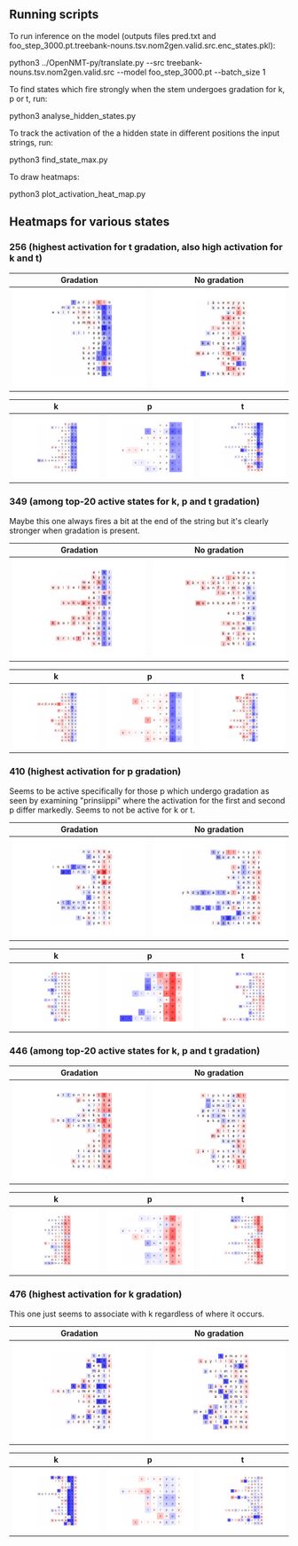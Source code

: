## Running scripts

To run inference on the model (outputs files pred.txt and foo_step_3000.pt.treebank-nouns.tsv.nom2gen.valid.src.enc_states.pkl):

python3 ../OpenNMT-py/translate.py --src treebank-nouns.tsv.nom2gen.valid.src --model foo_step_3000.pt --batch_size 1

To find states which fire strongly when the stem undergoes gradation for k, p or t, run:

python3 analyse_hidden_states.py

To track the activation of the a hidden state in different positions the input strings, run:

python3 find_state_max.py

To draw heatmaps:

python3 plot_activation_heat_map.py

## Heatmaps for various states

### 256 (highest activation for t gradation, also high activation for k and t)
Gradation            | No gradation
:-------------------------:|:-------------------------:
![](heatmaps/256_grad.png) |  ![](heatmaps/256_non_grad.png)

k            | p            | t
:-------------------------:|:-------------------------:|:-------------------------:
![](heatmaps/256_k.png) |  ![](heatmaps/256_p.png) | ![](heatmaps/256_t.png)

### 349 (among top-20 active states for k, p and t gradation)

Maybe this one always fires a bit at the end of the string but it's clearly stronger when gradation is present.

Gradation            | No gradation
:-------------------------:|:-------------------------:
![](heatmaps/349_grad.png) |  ![](heatmaps/349_non_grad.png)

k            | p            | t
:-------------------------:|:-------------------------:|:-------------------------:
![](heatmaps/349_k.png) |  ![](heatmaps/349_p.png) | ![](heatmaps/349_t.png)

### 410 (highest activation for p gradation)

Seems to be active specifically for those p which undergo gradation as seen by examining "prinsiippi" where the activation for the first and second p differ markedly.  Seems to not be active for k or t.

Gradation            | No gradation
:-------------------------:|:-------------------------:
![](heatmaps/410_grad.png) |  ![](heatmaps/410_non_grad.png)

k            | p            | t
:-------------------------:|:-------------------------:|:-------------------------:
![](heatmaps/410_k.png) |  ![](heatmaps/410_p.png) | ![](heatmaps/410_t.png)

### 446 (among top-20 active states for k, p and t gradation)
Gradation            | No gradation
:-------------------------:|:-------------------------:
![](heatmaps/446_grad.png) |  ![](heatmaps/446_non_grad.png)

k            | p            | t
:-------------------------:|:-------------------------:|:-------------------------:
![](heatmaps/446_k.png) |  ![](heatmaps/446_p.png) | ![](heatmaps/446_t.png)

### 476 (highest activation for k gradation)

This one just seems to associate with k regardless of where it occurs.

Gradation            | No gradation
:-------------------------:|:-------------------------:
![](heatmaps/476_grad.png) |  ![](heatmaps/476_non_grad.png)

k            | p            | t
:-------------------------:|:-------------------------:|:-------------------------:
![](heatmaps/476_k.png) |  ![](heatmaps/476_p.png) | ![](heatmaps/476_t.png)
